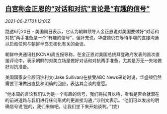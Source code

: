<!--1624239062000-->
[白宫称金正恩的“对话和对抗”言论是“有趣的信号”](https://cn.reuters.com/article/wh-kp-kim-comments-signal-0621-idCNKCS2DX02Q)
------

<div><i>2021-06-21T01:13:01Z</i></div><p>路透6月20日 - 美国周日表示，它认为朝鲜领导人金正恩说对美国要做好“对话和对抗”两手准备是一个“有趣的信号”，但补充说，华盛顿仍在等待平壤的直接沟通以启动任何与朝鲜半岛无核化有关的会谈。</p><p>朝鲜中央通讯社(KCNA)周五报导称，在金正恩对美国总统拜登政府发表的首次直接评论中，表示朝鲜的对美立场是做好对话和对抗两手准备，尤其是万无一失地做好对抗准备。</p><p>美国国家安全顾问沙利文(Jake Sullivan)在接受ABC News采访时说，华盛顿仍然需要平壤做出直接和明确的回应，表达其会谈的意愿。</p><p>“他本周的言论我们认为是一个有趣的信号，我们将拭目以待，看看是否会就潜在的前进道路与我们进行任何形式的更直接沟通，”沙利文表示。“他们可以发出的明确信号说‘是的，我们来做吧。让我们坐下来开始谈判。’”(完)</p>
